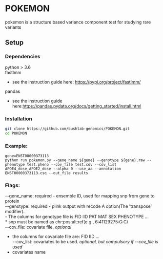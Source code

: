 # POKEMON
pokemon is a structure based variance component test for studying rare variants

## Setup
### Dependencies
python > 3.6  
fastlmm  
- see the instruction guide here: https://pypi.org/project/fastlmm/

pandas  
- see the instruction guide here:https://pandas.pydata.org/docs/getting_started/install.html  

### Installation
```bash
git clone https://github.com/bushlab-genomics/POKEMON.git  
cd POKEMON 
```
### Example:
```
gene=ENST00000373113
python run_pokemon.py --gene_name ${gene} --genotype ${gene}.raw --phenotype test.pheno --cov_file test.cov --cov_list APOE4_dose,APOE2_dose --alpha 0 --use_aa --annotation ENST00000373113.csq --out_file results
```
### Flags:
--gene_name: required
    - ensemble ID, used for mapping snp from gene to protein  
--genotype: required
    - plink output with recode A option(The 'transpose' modifier).    
    - The columns for genotype file is FID IID PAT MAT SEX PHENOTYPE <snp1> ... <snp2>  
    * snp must be named as chr:pos:alt:ref(e.g., 6:41129275:G:C)  
--cov_file: covariate file. *optional*  
  - the columns for covariate file are: FID IID <cov1> ... <cov2>  
--cov_list: covariates to be used. *optional, but compulsory if --cov_file is used*  
  - covariates name    

